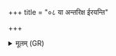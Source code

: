 +++
title = "०८ या अन्तरिक्ष ईरयन्ति"

+++
<details><summary>मूलम् (GR)</summary>

या अन्तरिक्ष ईरयन्ति  
वातेन रेष्मणा सह ।  
(…) ॥ +++(see 15.18.10ef)+++
</details>